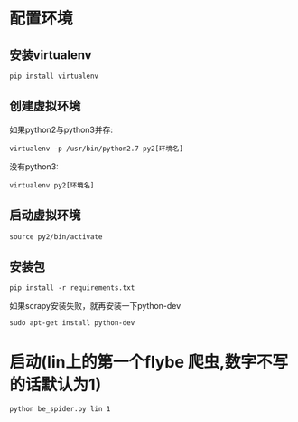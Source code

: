 # 配置环境
## 安装virtualenv
```
pip install virtualenv
```
## 创建虚拟环境
如果python2与python3并存:
```
virtualenv -p /usr/bin/python2.7 py2[环境名]
```
没有python3:
```
virtualenv py2[环境名]
```
## 启动虚拟环境
```
source py2/bin/activate
```
## 安装包
```
pip install -r requirements.txt
```
如果scrapy安装失败，就再安装一下python-dev
```
sudo apt-get install python-dev
```
# 启动(lin上的第一个flybe 爬虫,数字不写的话默认为1)
```
python be_spider.py lin 1
```
